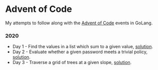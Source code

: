# Advent of Code

My attempts to follow along with the [Advent of Code](https://adventofcode.com) events in GoLang.

### 2020

* Day 1 - Find the values in a list which sum to a given value, [solution](./day1.go). 
* Day 2 - Evaluate whether a given password meets a trivial policy, [solution](./day2.go).
* Day 3 - Traverse a grid of trees at a given slope, [solution](./day3.go).